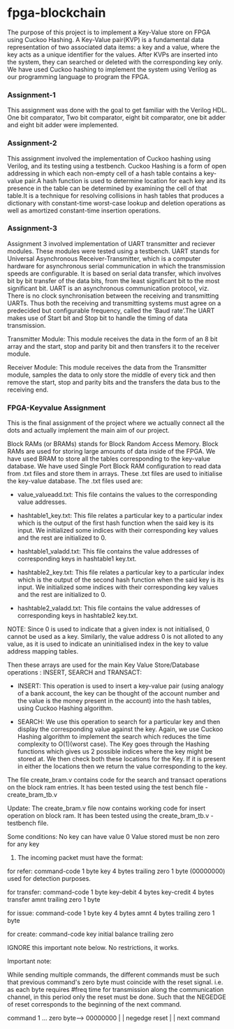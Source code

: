 # fpga-blockchain  

The purpose of this project is to implement a Key-Value store on FPGA
using Cuckoo Hashing. A Key-Value pair(KVP) is a fundamental data representation of two associated data items: a key and a value, where the key acts as
a unique identifier for the values. After KVPs are inserted into the system, they
can searched or deleted with the corresponding key only. We have used Cuckoo
hashing to implement the system using Verilog as our programming language to
program the FPGA.   

### Assignment-1
  
This assignment was done with the goal to get familiar with the Verilog HDL. One bit comparator, Two bit comparator, eight bit comparator, one bit adder and eight bit adder were
implemented.  

### Assignment-2
  
This assignment involved the implementation of Cuckoo hashing using Verilog, and its testing using a testbench.
Cuckoo Hashing is a form of open addressing in which each non-empty cell of
a hash table contains a key-value pair.A hash function is used to determine
location for each key and its presence in the table can be determined by examining the cell of that table.It is a technique for resolving collisions in hash tables
that produces a dictionary with constant-time worst-case lookup and deletion
operations as well as amortized constant-time insertion operations.
  
  
### Assignment-3
  
Assignment 3 involved implementation of UART transmitter and reciever modules. These modules were tested using a testbench. UART stands for Universal Asynchronous Receiver-Transmitter, which is a
computer hardware for asynchronous serial communication in which the transmission speeds are configurable. It is based on serial data transfer, which involves bit by bit transfer of the data bits, from the least significant bit to
the most significant bit. UART is an asynchronous communication protocol,
viz. There is no clock synchronisation between the receiving and transmitting
UARTs. Thus both the receiving and transmitting systems must agree on a predecided but configurable frequency, called the ‘Baud rate’.The UART makes use
of Start bit and Stop bit to handle the timing of data transmission.  

Transmitter Module:
This module receives the data in the form of an 8 bit array and the start, stop
and parity bit and then transfers it to the receiver module.  

Receiver Module:
This module receives the data from the Transmitter module, samples the data
to only store the middle of every tick and then remove the start, stop and parity
bits and the transfers the data bus to the receiving end.

### FPGA-Keyvalue Assignment

This is the final assignment of the project where we actually connect all the dots and actually implement the main aim of our project.  

Block RAMs (or BRAMs) stands for Block Random Access Memory. Block
RAMs are used for storing large amounts of data inside of the FPGA. We have used BRAM to store all the tables corresponding to the key-value database.
We have used Single Port Block
RAM configuration to read data from .txt files and store them in arrays. These .txt files are used to initialise the key-value database.
The .txt files used are:   

- value_valueadd.txt: This file contains the values to the corresponding
value addresses.  

- hashtable1_key.txt: This file relates a particular key to a particular
index which is the output of the first hash function when the said key is
its input. We initialized some indices with their corresponding key values
and the rest are initialized to 0.  

- hashtable1_valadd.txt: This file contains the value addresses of corresponding keys in hashtable1 key.txt.  

- hashtable2_key.txt: This file relates a particular key to a particular
index which is the output of the second hash function when the said key is
its input. We initialized some indices with their corresponding key values
and the rest are initialized to 0.  

- hashtable2_valadd.txt: This file contains the value addresses of corresponding keys in hashtable2 key.txt.
  
  
NOTE: Since 0 is used to indicate that a given index is not initialised, 0 cannot
be used as a key. Similarly, the value address 0 is not alloted to any value, as it
is used to indicate an uninitialised index in the key to value address mapping
tables.  

Then these arrays are used for the main Key Value Store/Database operations : INSERT, SEARCH
and TRANSACT:  
- INSERT: This operation is used to insert a key-value pair (using analogy of a bank account,
the key can be thought of the account number and the value is the money present
in the account) into the hash tables, using Cuckoo Hashing algorithm.  

- SEARCH: We use this operation to search for a particular key and then display the corresponding value against the key. Again, we use Cuckoo Hashing algorithm to
implement the search which reduces the time complexity to O(1)(worst case).
The Key goes through the Hashing functions which gives us 2 possible indices
where the key might be stored at. We then check both these locations for the
Key. If it is present in either the locations then we return the value corresponding to the key.  

The file create_bram.v contains code for the search and transact operations on the block ram entries.
It has been tested using the test bench file - create_bram_tb.v

Update: The create_bram.v file now contains working code for insert operation on block ram.
It has been tested using the create_bram_tb.v - testbench file.

Some conditions:
No key can have value 0
Value stored must be non zero for any key

1. The incoming packet must have the format:

for refer:
command-code 1 byte
key 4 bytes
trailing zero 1 byte (00000000) used for detection purposes.

for transfer:
command-code 1 byte
key-debit 4 bytes
key-credit 4 bytes
transfer amnt
trailing zero 1 byte

for issue:
command-code 1 byte
key 4 bytes
amnt 4 bytes
trailing zero 1 byte

for create:
command-code
key
initial balance
trailing zero


IGNORE this important note below. No restrictions, it works.

Important note:

While sending multiple commands, the different commands must be such that previous command's zero byte must coincide with the reset signal.
i.e. as each byte requires #freq time for transmission along the communication channel, in this period only the reset must be done.
Such that the NEGEDGE of reset corresponds to the beginning of the next command.

command 1 ... zero byte--> 00000000
                                   |
                                   |
                       negedge reset
                                   |
                                   |
                                    next command
